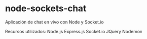 # node-sockets-chat
Aplicación de chat en vivo con Node y Socket.io

Recursos utilizados:
Node.js
Express.js
Socket.io
JQuery
Nodemon

